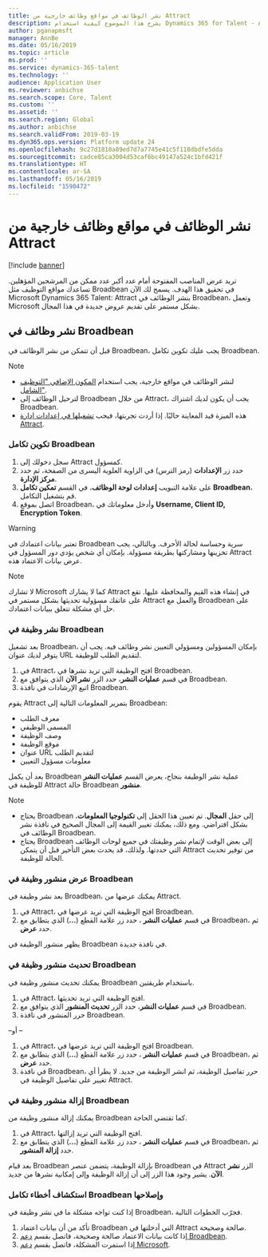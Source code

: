 ```yaml
---
title: نشر الوظائف في مواقع وظائف خارجية من Attract
description: يشرح هذا الموضوع كيفية استخدام Dynamics 365 for Talent - Attract لنشر الوظائف في مواقع توظيف خارجية.
author: pganapmsft
manager: AnnBe
ms.date: 05/16/2019
ms.topic: article
ms.prod: ''
ms.service: dynamics-365-talent
ms.technology: ''
audience: Application User
ms.reviewer: anbichse
ms.search.scope: Core, Talent
ms.custom: ''
ms.assetid: ''
ms.search.region: Global
ms.author: anbichse
ms.search.validFrom: 2019-03-19
ms.dyn365.ops.version: Platform update 24
ms.openlocfilehash: 9c27d1810a89ed7d7a7745e41c5f118dbdfe5dda
ms.sourcegitcommit: cadce85ca3004d53caf6bc49147a524c1bfd421f
ms.translationtype: HT
ms.contentlocale: ar-SA
ms.lasthandoff: 05/16/2019
ms.locfileid: "1590472"
---
```

# <a name="post-jobs-to-external-career-sites-from-attract"></a>نشر الوظائف في مواقع وظائف خارجية من Attract

[!include [banner](../includes/banner.md)]

تريد عرض المناصب المفتوحة أمام عدد أكبر عدد ممكن من المرشحين المؤهلين. تساعدك مواقع التوظيف مثل Broadbean في تحقيق هذا الهدف. يسمح لك الآن Microsoft Dynamics 365 Talent: Attract بنشر الوظائف في Broadbean، وتعمل Microsoft بشكل مستمر على تقديم عروض جديدة في هذا المجال.

## <a name="post-jobs-to-broadbean"></a>نشر وظائف في Broadbean

قبل أن تتمكن من نشر الوظائف في Broadbean، يجب عليك تكوين تكامل Broadbean.

> [!NOTE]
> - لنشر الوظائف في مواقع خارجية، يجب استخدام [المكون الإضافي "التوظيف الشامل"](https://docs.microsoft.com/dynamics365/unified-operations/talent/attract-comprehensive-hiring).
> - لترحيل الوظائف إلى Broadbean من خلال Attract، يجب أن يكون لديك اشتراك Broadbean.
> - هذه الميزة قيد المعاينة حاليًا. إذا أردت تجربتها، فيجب [تشغيلها في إعدادات إدارة Attract](https://docs.microsoft.com/dynamics365/unified-operations/talent/access-preview-feature).

### <a name="configure-broadbean-integration"></a>تكوين تكامل Broadbean

1. سجل دخولك إلى Attract كمسؤول.
2. حدد زر **الإعدادات** (رمز الترس) في الزاوية العلوية اليسرى من الصفحة، ثم حدد **مركز الإدارة**.
3. على علامة التبويب **إعدادات لوحة الوظائف**، في القسم **تمكين تكامل Broadbean**، قم بتشغيل التكامل.
4. اتصل بموقع Broadbean، وأدخل معلوماتك في **Username, Client ID, Encryption Token**.

> [!WARNING]
> تعتبر بيانات اعتمادك في Broadbean سرية وحساسة لحالة الأحرف. وبالتالي، يجب تخزينها ومشاركتها بطريقة مسؤولة. بإمكان أي شخص يؤدي دور المسؤول في Attract عرض بيانات الاعتماد هذه.

> [!NOTE]
> لا تشارك Microsoft كما لا يشارك Attract في إنشاء هذه القيم والمحافظة عليها. تقع على عاتقك مسؤولية تحديثها بشكل مستمر في Attract والعمل مع Broadbean على حل أي مشكلة تتعلق ببيانات اعتمادك.

### <a name="post-a-job-to-broadbean"></a>نشر وظيفة في Broadbean

بعد تشغيل Broadbean، بإمكان المسؤولين ومسؤولي التعيين نشر وظائف فيه. يجب أن يتوفر لديك عنوان URL لتقديم الطلب للوظيفة.

1. في Attract، افتح الوظيفة التي تريد نشرها في Broadbean.
2. في قسم **عمليات النشر**، حدد الزر **نشر الآن** الذي يتوافق مع Broadbean.
3. اتبع الإرشادات في نافذة Broadbean.

يقوم Attract بتمرير المعلومات التالية إلى Broadbean:

- معرف الطلب
- المسمى الوظيفي
- وصف الوظيفة
- موقع الوظيفة
- عنوان URL لتقديم الطلب
- معلومات مسؤول التعيين

بعد أن يكمل Broadbean عملية نشر الوظيفة بنجاح، يعرض القسم **عمليات النشر** للوظيفة في Attract حالة Broadbean **منشور**.

> [!NOTE]
> - يحتاج Broadbean إلى حقل **المجال**. تم تعيين هذا الحقل إلى **تكنولوجيا المعلومات**، بشكل افتراضي. ومع ذلك، يمكنك تغيير القيمة إلى المجال الصحيح في نافذة نشر الوظائف في Broadbean.
> - يحتاج Broadbean إلى بعض الوقت لإتمام نشر وظيفتك في جميع لوحات الوظائف التي حددتها. ولذلك، قد يحدث بعض التأخير قبل أن يتمكن Attract من توفير تحديث الحالة للوظيفة.

### <a name="view-a-broadbean-job-posting"></a>عرض منشور وظيفة في Broadbean

بعد نشر وظيفة في Broadbean، يمكنك عرضها من Attract.

1. في Attract، افتح الوظيفة التي تريد عرضها في Broadbean.
2. في قسم **عمليات النشر** ، حدد زر علامة القطع (**...**) الذي يتطابق مع Broadbean، ثم حدد **عرض**.

يظهر منشور الوظيفة في Broadbean في نافذة جديدة.

### <a name="update-a-broadbean-job-posting"></a>تحديث منشور وظيفة في Broadbean

يمكنك تحديث منشور وظيفة في Broadbean باستخدام طريقتين.

1. في Attract، افتح الوظيفة التي تريد تحديثها.
2. في قسم **عمليات النشر**، حدد الزر **تحديث المنشور** الذي يتوافق مع Broadbean.
3. حرر المنشور في نافذة Broadbean.

–أو –

1. في Attract، افتح الوظيفة التي تريد عرضها في Broadbean.
2. في قسم **عمليات النشر** ، حدد زر علامة القطع (**...**) الذي يتطابق مع Broadbean، ثم حدد **عرض**.
3. في نافذة Broadbean، حرر تفاصيل الوظيفة، ثم انشر الوظيفة من جديد. لا يطرأ أي تغيير على تفاصيل الوظيفة في Attract.

### <a name="remove-a-broadbean-job-posting"></a>إزالة منشور وظيفة في Broadbean

يمكنك إزالة منشور وظيفة من Broadbean كما تقتضي الحاجة.

1. في Attract، افتح الوظيفة التي تريد إزالتها.
2. في قسم **عمليات النشر** ، حدد زر علامة القطع (**...**) الذي يتطابق مع Broadbean، ثم حدد **إزالة المنشور**.

بعد قيام Broadbean بإزالة الوظيفة، يتضمن عنصر Broadbean في Attract الزر **نشر الآن**. يشير وجود هذا الزر إلى أن إزالة الوظيفة وإلى إمكانية نشرها من جديد.

### <a name="troubleshoot-the-broadbean-integration"></a>استكشاف أخطاء تكامل Broadbean وإصلاحها

إذا كنت تواجه مشكلة ما في نشر وظيفة في Broadbean، فجرّب الخطوات التالية.

1. تأكد من أن بيانات اعتماد Broadbean التي أدخلتها في Attract صالحة وصحيحة.
2. إذا كانت بيانات الاعتماد صالحة وصحيحة، فاتصل بقسم [دعم Broadbean](https://www.broadbean.com/resources/support/).
3. إذا استمرت المشكلة، فاتصل بقسم [دعم Microsoft](./talent-support.md).

